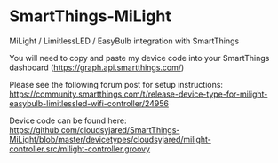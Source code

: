 # SmartThings-MiLight
MiLight / LimitlessLED / EasyBulb integration with SmartThings

You will need to copy and paste my device code into your SmartThings dashboard (https://graph.api.smartthings.com/)

Please see the following forum post for setup instructions: https://community.smartthings.com/t/release-device-type-for-milight-easybulb-limitlessled-wifi-controller/24956

Device code can be found here: https://github.com/cloudsyjared/SmartThings-MiLight/blob/master/devicetypes/cloudsyjared/milight-controller.src/milight-controller.groovy
